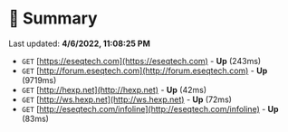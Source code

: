 # 📖 Summary
Last updated: **4/6/2022, 11:08:25 PM**

- `GET` [https://eseqtech.com](https://eseqtech.com) - **Up** (243ms)
- `GET` [http://forum.eseqtech.com](http://forum.eseqtech.com) - **Up** (9719ms)
- `GET` [http://hexp.net](http://hexp.net) - **Up** (42ms)
- `GET` [http://ws.hexp.net](http://ws.hexp.net) - **Up** (72ms)
- `GET` [http://eseqtech.com/infoline](http://eseqtech.com/infoline) - **Up** (83ms)
